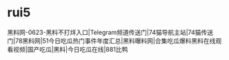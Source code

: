 # rui5
黑料网-0623-黑料不打烊入口|Telegram频道传送门|74猫导航主站|74猫传送门|78黑料网|51今日吃瓜热门事件年度汇总|黑料曝料网|合集吃瓜爆料黑料在线观看视频|国产吃瓜|黑料|今日吃瓜在线|881比鸭
